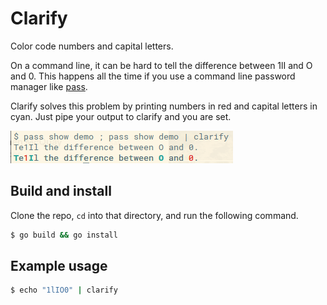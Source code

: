 Clarify
==========

Color code numbers and capital letters.

On a command line, it can be hard to tell the difference between 1lI and O and 0. This happens all the time if you use a command line password manager like [pass](https://www.passwordstore.org/).

Clarify solves this problem by printing numbers in red and capital letters in cyan. Just pipe your output to clarify and you are set.

![Example Image](example.png)


## Build and install

Clone the repo, `cd` into that directory, and run the following command.
```bash
$ go build && go install
```

## Example usage
```bash
$ echo "1lIO0" | clarify
```

